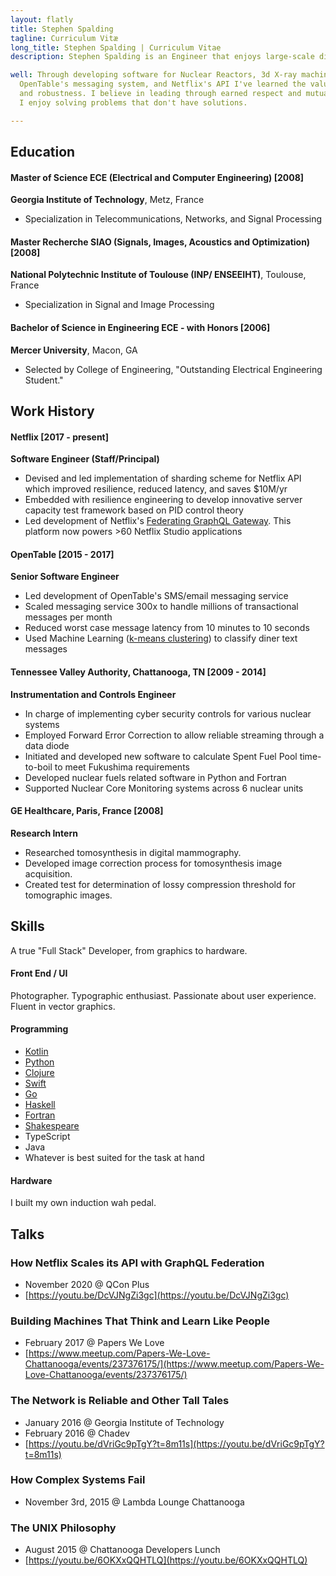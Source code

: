 ```yaml
---
layout: flatly
title: Stephen Spalding
tagline: Curriculum Vitæ
long_title: Stephen Spalding | Curriculum Vitae
description: Stephen Spalding is an Engineer that enjoys large-scale distributed systems

well: Through developing software for Nuclear Reactors, 3d X-ray machines,
  OpenTable's messaging system, and Netflix's API I've learned the value of simplicity
  and robustness. I believe in leading through earned respect and mutual trust.
  I enjoy solving problems that don't have solutions.

---
```


## Education ##

#### Master of Science ECE (Electrical and Computer Engineering) \[2008]

**Georgia Institute of Technology**, Metz, France

 - Specialization in Telecommunications, Networks, and Signal Processing

#### Master Recherche SIAO (Signals, Images, Acoustics and Optimization) \[2008]

**National Polytechnic Institute of Toulouse (INP/ ENSEEIHT)**, Toulouse, France

 - Specialization in Signal and Image Processing

#### Bachelor of Science in Engineering ECE - with Honors \[2006]

**Mercer University**, Macon, GA

 - Selected by College of Engineering, "Outstanding Electrical Engineering Student."


## Work History ##

#### Netflix \[2017 - present] ####
**Software Engineer (Staff/Principal)**

 - Devised and led implementation of sharding scheme for Netflix API which improved resilience, reduced latency, and saves $10M/yr
 - Embedded with resilience engineering to develop innovative server capacity test framework based on PID control theory
 - Led development of Netflix's [Federating GraphQL Gateway](https://youtu.be/DcVJNgZi3gc). This platform now powers >60 Netflix Studio applications

#### OpenTable \[2015 - 2017] ####
**Senior Software Engineer**

 - Led development of OpenTable's SMS/email messaging service
 - Scaled messaging service 300x to handle millions of transactional messages per month
 - Reduced worst case message latency from 10 minutes to 10 seconds
 - Used Machine Learning ([k-means clustering](http://fotoetienne.github.io/diner_replies/diner_replies.html)) to classify diner text messages

#### Tennessee Valley Authority, Chattanooga, TN \[2009 - 2014]
**Instrumentation and Controls Engineer**

 - In charge of implementing cyber security controls for various nuclear systems
 - Employed Forward Error Correction to allow reliable streaming through a data diode
 - Initiated and developed new software to calculate Spent Fuel Pool time-to-boil to meet Fukushima requirements
 - Developed nuclear fuels related software in Python and Fortran
 - Supported Nuclear Core Monitoring systems across 6 nuclear units

#### GE Healthcare, Paris, France \[2008]
**Research Intern**

 - Researched tomosynthesis in digital mammography.
 - Developed image correction process for tomosynthesis image acquisition.
 - Created test for determination of lossy compression threshold for tomographic images.

## Skills ##
A true "Full Stack" Developer, from graphics to hardware.

#### Front End / UI
Photographer. Typographic enthusiast. Passionate about user experience.
Fluent in vector graphics.

#### Programming
 - [Kotlin](https://github.com/fotoetienne/advent/tree/master/2019)
 - [Python](https://github.com/fotoetienne/shootout/blob/master/2014-08-11/stephen/shootout.py)
 - [Clojure](https://github.com/fotoetienne/steadyhash/blob/master/src/steadyhash/maglev.cljc)
 - [Swift](https://github.com/opentable/HLClock)
 - [Go](https://github.com/fotoetienne/humot)
 - [Haskell](https://github.com/fotoetienne/riskattack)
 - [Fortran](https://github.com/fotoetienne/shootout/blob/master/2015-12-01/stephen/wabbits/WABBITS.FOR)
 - [Shakespeare](https://github.com/fotoetienne/shootout/blob/master/2015-12-01/stephen/wabbits/tamingofthewabbit.spl)
 - TypeScript
 - Java
 - Whatever is best suited for the task at hand

#### Hardware
I built my own induction wah pedal.

## Talks ##

### How Netflix Scales its API with GraphQL Federation ###
 - November 2020 @ QCon Plus
 - [https://youtu.be/DcVJNgZi3gc](https://youtu.be/DcVJNgZi3gc)
  
### Building Machines That Think and Learn Like People ###
 - February 2017 @ Papers We Love
 - [https://www.meetup.com/Papers-We-Love-Chattanooga/events/237376175/](https://www.meetup.com/Papers-We-Love-Chattanooga/events/237376175/)

### The Network is Reliable and Other Tall Tales ###
 - January 2016 @ Georgia Institute of Technology
 - February 2016 @ Chadev
 - [https://youtu.be/dVriGc9pTgY?t=8m11s](https://youtu.be/dVriGc9pTgY?t=8m11s)

### How Complex Systems Fail ###
 - November 3rd, 2015 @ Lambda Lounge Chattanooga

### The UNIX Philosophy ###
 - August 2015 @ Chattanooga Developers Lunch
 - [https://youtu.be/6OKXxQQHTLQ](https://youtu.be/6OKXxQQHTLQ)
